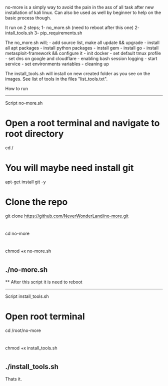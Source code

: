 no-more is a simply way to avoid the pain in the ass of all task after new installation of kali linux.
Can also be used as well by beginner to help on the basic process though.

It run on 2 steps; 
    1- no_more.sh (need to reboot after this one)
      2- intall_tools.sh
         3- pip_requirements.sh

The no_more.sh will;
    - add source list, make all update && upgrade 
    - install all apt packages 
    - install python packages
    - install gem
    - install go
    - install metasploit-framework && configure it
    - init docker
    - set default tmux profile
    - set dns on google and cloudflare
    - enabling bash session logging 
    - start service
    - set environments variables
    - cleaning up

The install_tools.sh will install on new created folder as you see on the images.
See list of tools in the files "list_tools.txt".



How to run

------------------------------
Script no-more.sh
# Open a root terminal and navigate to root directory
cd /

# You will maybe need install git 
apt-get install git -y

# Clone the repo
git clone https://github.com/NeverWonderLand/no-more.git
#
cd no-more
#
chmod +x no-more.sh
#
./no-more.sh
-------------------------------
** After this script it is need to reboot 

------------------------------
Script install_tools.sh
# Open root terminal
cd /root/no-more
#
chmod +x install_tools.sh
#
./install_tools.sh
-------------------------------


Thats it.




